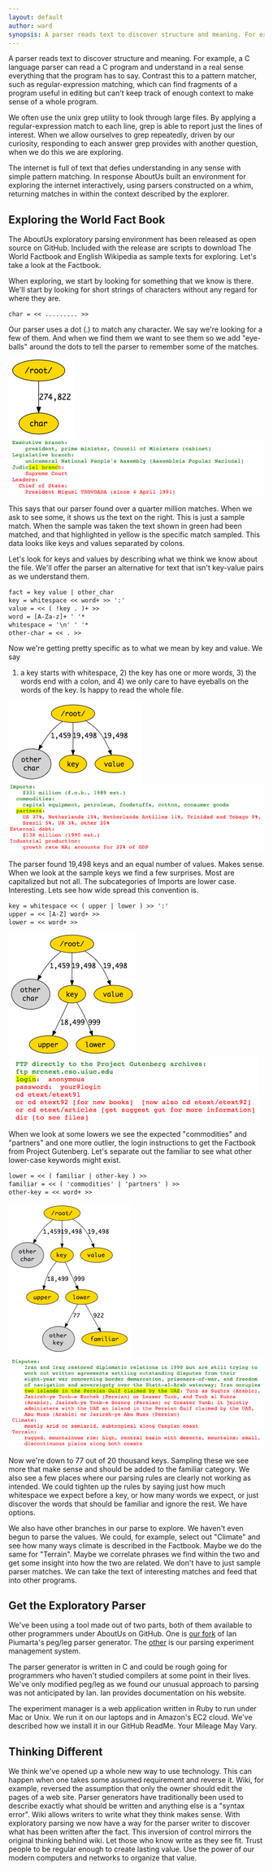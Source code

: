 ```yaml
---
layout: default
author: ward
synopsis: A parser reads text to discover structure and meaning. For example, a C language parser can read a C program and understand in a real sense everything that the program has to say. Contrast this to a pattern matcher...
---
```


A parser reads text to discover structure and meaning. For example, a C
language parser can read a C program and understand in a real sense everything
that the program has to say. Contrast this to a pattern matcher, such as
regular-expression matching, which can find fragments of a program useful in
editing but can't keep track of enough context to make sense of a whole
program.

We often use the unix grep utility to look through large files. By applying a
regular-expression match to each line, grep is able to report just the lines of
interest. When we allow ourselves to grep repeatedly, driven by our curiosity,
responding to each answer grep provides with another question, when we do this
we are exploring.

The internet is full of text that defies understanding in any sense with simple
pattern matching. In response AboutUs built an environment for exploring the
internet interactively, using parsers constructed on a whim, returning matches
in within the context described by the explorer.


Exploring the World Fact Book
--

The AboutUs exploratory parsing environment has been released as open source on
GitHub. Included with the release are scripts to download The World Factbook
and English Wikipedia as sample texts for exploring. Let's take a look at the
Factbook.



When exploring, we start by looking for something that we know is there. We'll
start by looking for short strings of characters without any regard for where
they are.

    char = << ......... >>

Our parser uses a dot (.) to match any character. We say we're looking for a
few of them. And when we find them we want to see them so we add "eye-balls"
around the dots to tell the parser to remember some of the matches.


![](/images/parser/PastedGraphic-14.png)
![](/images/parser/PastedGraphic-5.png)

This says that our parser found over a quarter million matches. When we ask to
see some, it shows us the text on the right. This is just a sample match. When
the sample was taken the text shown in green had been matched, and that
highlighted in yellow is the specific match sampled. This data looks like keys
and values separated by colons.

Let's look for keys and values by describing what we think we know about the
file. We'll offer the parser an alternative for text that isn't key-value pairs
as we understand them.


    fact = key value | other_char
    key = whitespace << word+ >> ':'
    value = << ( !key . )+ >>
    word = [A-Za-z]+ ' '*
    whitespace = '\n' ' '*
    other-char = << . >>


Now we're getting pretty specific as to what we mean by key and value. We say
1) a key starts with whitespace, 2) the key has one or more words, 3) the words
end with a colon, and 4) we only care to have eyeballs on the words of the key.
Is happy to read the whole file.

![](/images/parser/PastedGraphic-1.png)
![](/images/parser/PastedGraphic-6.png)

The parser found 19,498 keys and an equal number of values. Makes sense. When
we look at the sample keys we find a few surprises. Most are capitalized but
not all. The subcategories of Imports are lower case. Interesting. Lets see how
wide spread this convention is.


    key = whitespace << ( upper | lower ) >> ':'
    upper = << [A-Z] word+ >>
    lower = << word+ >>

![](/images/parser/PastedGraphic-2.png)
![](/images/parser/PastedGraphic-10.png)


When we look at some lowers we see the expected "commodities" and "partners"
and one more outlier, the login instructions to get the Factbook from Project
Gutenberg. Let's separate out the familiar to see what other lower-case
keywords might exist.


    lower = << ( familiar | other-key ) >>
    familiar = << ( 'commodities' | 'partners' ) >>
    other-key = << word+ >>

![](/images/parser/PastedGraphic-13.png)
![](/images/parser/PastedGraphic-11.png)

Now we're down to 77 out of 20 thousand keys. Sampling these we see more that
make sense and should be added to the familiar category. We also see a few
places where our parsing rules are clearly not working as intended. We could
tighten up the rules by saying just how much whitespace we expect before a key,
or how many words we expect, or just discover the words that should be familiar
and ignore the rest. We have options.

We also have other branches in our parse to explore. We haven't even begun to
parse the values. We could, for example, select out "Climate" and see how many
ways climate is described in the Factbook. Maybe we do the same for "Terrain".
Maybe we correlate phrases we find within the two and get some insight into how
the two are related. We don't have to just sample parser matches. We can take
the text of interesting matches and feed that into other programs.


Get the Exploratory Parser
--

We've been using a tool made out of two parts, both of them available to other
programmers under AboutUs on GitHub. One is
[our fork](https://github.com/AboutUs/pegleg) of Ian Piumarta's peg/leg parser
generator. The [other](https://github.com/AboutUs/exploratory-parsing) is our
parsing experiment management system.

The parser generator is written in C and could be rough going for programmers
who haven't studied compilers at some point in their lives. We've only modified
peg/leg as we found our unusual approach to parsing was not anticipated by Ian.
Ian provides documentation on his website.

The experiment manager is a web application written in Ruby to run under Mac or
Unix. We run it on our laptops and in Amazon's EC2 cloud. We've described how
we install it in our GitHub ReadMe. Your Mileage May Vary.

Thinking Different
--

We think we've opened up a whole new way to use technology. This can happen
when one takes some assumed requirement and reverse it. Wiki, for example,
reversed the assumption that only the owner should edit the pages of a web
site. Parser generators have traditionally been used to describe exactly what
should be written and anything else is a "syntax error". Wiki allows writers to
write what they think makes sense. With exploratory parsing we now have a way
for the parser writer to discover what has been written after the fact. This
inversion of control mirrors the original thinking behind wiki. Let those who
know write as they see fit. Trust people to be regular enough to create lasting
value. Use the power of our modern computers and networks to organize that
value.
